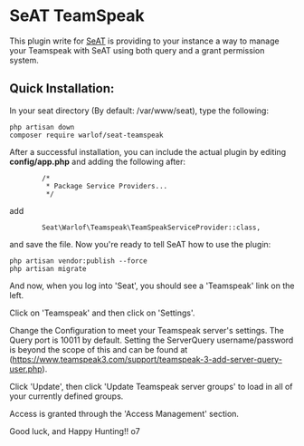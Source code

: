 # SeAT TeamSpeak
This plugin write for [SeAT](https://github.com/eveseat/seat) is providing to your instance a way to manage your Teamspeak with SeAT using both query and a grant permission system.

## Quick Installation:

In your seat directory (By default:  /var/www/seat), type the following:

```
php artisan down
composer require warlof/seat-teamspeak
```

After a successful installation, you can include the actual plugin by editing **config/app.php** and adding the following after:

```
        /*
         * Package Service Providers...
         */
```
add
```
        Seat\Warlof\Teamspeak\TeamSpeakServiceProvider::class,

```
and save the file.  Now you're ready to tell SeAT how to use the plugin:

```
php artisan vendor:publish --force
php artisan migrate
```

And now, when you log into 'Seat', you should see a 'Teamspeak' link on the left.  

Click on 'Teamspeak' and then click on 'Settings'.

Change the Configuration to meet your Teamspeak server's settings.  The Query port is 10011 by default.  Setting the ServerQuery username/password is beyond the scope of this and can be found at (https://www.teamspeak3.com/support/teamspeak-3-add-server-query-user.php).

Click 'Update', then click 'Update Teamspeak server groups' to load in all of your currently defined groups.

Access is granted through the 'Access Management' section.

Good luck, and Happy Hunting!!  o7
